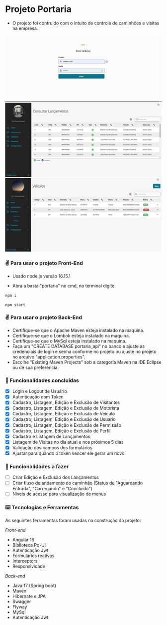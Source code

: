 # Projeto Portaria

- O projeto foi contruido com o intuito de controle de caminhões e visitas na empresa.

<img src="portaria/src/assets/projeto1.png"/>
<br>
<img src="portaria/src/assets/projeto2.png"/>
<br>
<img src="portaria/src/assets/projeto3.png"/>

### ✌️ Para usar o projeto Front-End

- Usado node.js versão 16.15.1

* Abra a basta "portaria" no cmd, no terminal digite: 

~~~npm
npm i
~~~

~~~npm
npm start
~~~

### ✌️ Para usar o projeto Back-End

* Certifique-se que o Apache Maven esteja instalado na maquina.
* Certifique-se que o Lombok esteja instalado na maquina.
* Certifique-se que o MySql esteja instalado na maquina.
* Faça um "CREATE DATABASE portaria_api" no banco e ajuste as credenciais de login e senha conforme no projeto ou ajuste no projeto no arquivo "application.properties".
* Escolhe "Existing Maven Projects" sob a categoria Maven na IDE Eclipse ou de sua preferencia.

### 📌 Funcionalidades concluídas

- [x] Login e Logout de Usuário
- [x] Autenticação com Token
- [x] Cadastro, Listagem, Edição e Exclusão de Visitantes 
- [x] Cadastro, Listagem, Edição e Exclusão de Motorista 
- [x] Cadastro, Listagem, Edição e Exclusão de Veiculo 
- [x] Cadastro, Listagem, Edição e Exclusão de Usuario 
- [x] Cadastro, Listagem, Edição e Exclusão de Permissão 
- [x] Cadastro, Listagem, Edição e Exclusão de Perfil 
- [x] Cadastro e Listagem de Lançamentos 
- [x] Listagem de Visitas no dia atual e nos próximos 5 dias 
- [x] Validação dos campos dos formulários
- [x] Ajustar para quando o token vencer ele gerar um novo

### 📌 Funcionalidades a fazer

- [ ] Criar Edição e Exclusão dos Lançamentos
- [ ] Criar fluxo de andamento do caminhão (Status de "Aguardando Entrada", "Carregando" e "Concluído")
- [ ] Níveis de acesso para visualização de menus

### ⌨️ Tecnologias e Ferramentas

As seguintes ferramentas foram usadas na construção do projeto:

*Front-end*
* Angular 16
* Biblioteca Po-Ui
* Autenticação Jwt
* Formulários reativos
* Interceptors
* Responsividade

*Back-end*
* Java 17 (Spring boot)
* Maven
* Hibernate e JPA
* Swagger
* Flyway
* MySql
* Autenticação Jwt
